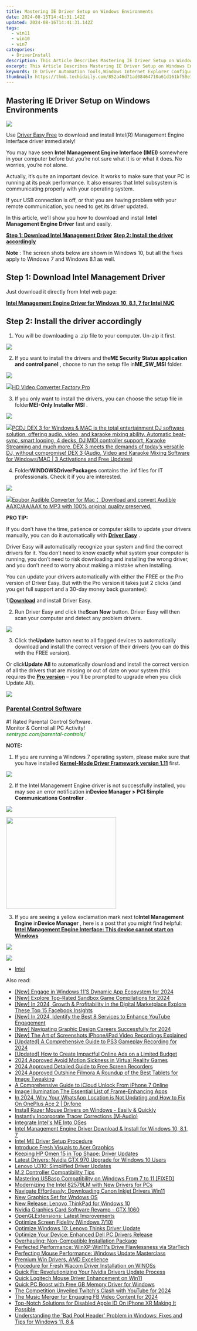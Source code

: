 ```yaml
---
title: Mastering IE Driver Setup on Windows Environments
date: 2024-08-15T14:41:31.142Z
updated: 2024-08-16T14:41:31.142Z
tags:
  - win11
  - win10
  - win7
categories:
  - DriverInstall
description: This Article Describes Mastering IE Driver Setup on Windows Environments
excerpt: This Article Describes Mastering IE Driver Setup on Windows Environments
keywords: IE Driver Automation Tools,Windows Internet Explorer Configuration Guide,IE Setup Scripting for Windows Devices,Integrated Development Environment (IDE) and Internet Explorer Automation,Optimizing Windows Environments for Web Testing Using IE,Browser Emulation Techniques with IE Driver,IE Automation in Windows Application Development
thumbnail: https://thmb.techidaily.com/852a46d71ad08464710a61d161bf50e16562d6afe64893bd392e2b875addd5c7.jpg
---
```


## Mastering IE Driver Setup on Windows Environments

![](https://images.drivereasy.com/wp-content/uploads/2017/09/img_59b7a4f7da7c0.jpg)

 Use [Driver Easy Free](https://tools.techidaily.com/drivereasy/download/) to download and install Intel(R) Management Engine Interface driver immediately!

 You may have seen **Intel Management Engine Interface (IMEI)**  somewhere in your computer before but you’re not sure what it is or what it does. No worries, you’re not alone.

 Actually, it’s quite an important device. It works to make sure that your PC is running at its peak performance. It also ensures that Intel subsystem is communicating properly with your operating system.

 If your USB connection is off, or that you are having problem with your remote communication, you need to get its driver updated.

 In this article, we’ll show you how to download and install **Intel Management Engine Driver**  fast and easily.
  
**[Step 1: Download Intel Management Driver](#1)**
**[Step 2: Install the driver accordingly](#2)**

**Note** : The screen shots below are shown in Windows 10, but all the fixes apply to Windows 7 and Windows 8.1 as well.

## **Step 1: Download Intel Management Driver**

 Just download it directly from Intel web page:

**[Intel Management Engine Driver for WIndows 10, 8.1, 7 for Intel NUC](https://downloadmirror.intel.com/26135/eng/ME%5FConsumer%5FWin8.1%5F10%5F11.0.6.1194.zip)**

## **Step 2: Install the driver accordingly**

 1) You will be downloading a .zip file to your computer. Un-zip it first.  
  
![](https://images.drivereasy.com/wp-content/uploads/2017/02/img_58a3ca2e76e79.png)
  
 2) If you want to install the drivers and the**ME Security Status application and control panel** , choose to run the setup file in**ME\_SW\_MSI** folder.  
  
![](https://images.drivereasy.com/wp-content/uploads/2017/02/img_58a3cba0066eb.png)
<!-- affiliate ads begin -->
<a href="https://secure.2checkout.com/order/checkout.php?PRODS=4537546&QTY=1&AFFILIATE=108875&CART=1"><img src="https://secure.avangate.com/images/merchant/4b0a0290ad7df100b77e86839989a75e/products/7_copy_2_2_hdpro.png" border="0">HD Video Converter Factory Pro</a>
<!-- affiliate ads end -->
  
 3) If you only want to install the drivers, you can choose the setup file in folder**MEI-Only Installer MSI** .
  
![](https://images.drivereasy.com/wp-content/uploads/2017/02/img_58a3ccff509cb.png)
<!-- affiliate ads begin -->
<a href="https://shop.pcdj.com/order/checkout.php?PRODS=4698824&QTY=1&AFFILIATE=108875&CART=1"> <img src="https://secure.avangate.com/images/merchant/47f4b6321e9fd8e8f7326a6adc1a7c1e/products/dex3pro-screenshot-homepage.png" border="0">PCDJ DEX 3 for Windows & MAC is the total entertainment DJ software solution, offering audio, video, and karaoke mixing ability. Automatic beat-sync, smart looping, 4 decks, DJ MIDI controller support, Karaoke Streaming and much more. 
DEX 3 meets the demands of today’s versatile DJ, without compromise! 
DEX 3 (Audio, Video and Karaoke Mixing Software for Windows/MAC | 3 Activations and Free Updates)</a>
<!-- affiliate ads end -->
  
 4) Folder**WINDOWSDriverPackages** contains the .inf files for IT professionals. Check it if you are interested.  
  
![](https://images.drivereasy.com/wp-content/uploads/2017/02/img_58a3cd9324cad.png)
<!-- affiliate ads begin -->
<a href="https://secure.2checkout.com/order/checkout.php?PRODS=4713565&QTY=1&AFFILIATE=108875&CART=1"><img src="https://www.epubor.com/images/uppic/audible-converter-interface.png" border="0">Epubor Audible Converter for Mac： Download and convert Audible AAXC/AA/AAX to MP3 with 100% original quality preserved.</a>
<!-- affiliate ads end -->

**PRO TIP:**

 If you don’t have the time, patience or computer skills to update your drivers manually, you can do it automatically with [**Driver Easy**](https://tools.techidaily.com/drivereasy/download/) .

 Driver Easy will automatically recognize your system and find the correct drivers for it. You don’t need to know exactly what system your computer is running, you don’t need to risk downloading and installing the wrong driver, and you don’t need to worry about making a mistake when installing.

 You can update your drivers automatically with either the FREE or the Pro version of Driver Easy. But with the Pro version it takes just 2 clicks (and you get full support and a 30-day money back guarantee):

 1)[**Download**](https://tools.techidaily.com/drivereasy/download/) and install Driver Easy.

 2) Run Driver Easy and click the**Scan Now** button. Driver Easy will then scan your computer and detect any problem drivers.

![](https://images.drivereasy.com/wp-content/uploads/2017/09/img_59b7b1b0f32cf.png)

 3) Click the**Update** button next to all flagged devices to automatically download and install the correct version of their drivers (you can do this with the FREE version).

 Or click**Update All** to automatically download and install the correct version of all the drivers that are missing or out of date on your system (this requires the [**Pro version**](https://tools.techidaily.com/drivereasy/download/) – you’ll be prompted to upgrade when you click Update All).

![](https://images.drivereasy.com/wp-content/uploads/2017/09/img_59b7b1d1786b4.jpg)
<!-- affiliate ads begin -->
<h3 id="200610"><a href="https://sentrypc.7eer.net/c/5597632/200610/3022">Parental Control Software</a></h3>
<span class="text-ad-content">
	#1 Rated Parental Control Software.<br/>
	Monitor & Control all PC Activity!<br/>
		<cite style="color:green">sentrypc.com/parental-controls/</cite>
	</span><img height="0" width="0" src="https://sentrypc.7eer.net/i/5597632/200610/3022" style="position:absolute;visibility:hidden;" border="0" />
<!-- affiliate ads end -->

**NOTE:**
  
 1) If you are running a Windows 7 operating system, please make sure that you have installed [**Kernel-Mode Driver Framework version 1.11**](https://www.microsoft.com/en-us/download/details.aspx?id=38423) first.  
  
![](https://images.drivereasy.com/wp-content/uploads/2017/02/img_58a3ce3cf3ba3.png)
  
 2) If the Intel Management Engine driver is not successfully installed, you may see an error notification in**Device Manager > PCI Simple Communications Controller** .
  
![](https://images.drivereasy.com/wp-content/uploads/2017/02/img_58a3cecf378b7.jpg)
<!-- affiliate ads begin -->
<a href="https://caperobbin.sjv.io/c/5597632/2006123/18460" target="_top" id="2006123"><img src="//a.impactradius-go.com/display-ad/18460-2006123" border="0" alt="" width="300" height="250"/></a><img height="0" width="0" src="https://imp.pxf.io/i/5597632/2006123/18460" style="position:absolute;visibility:hidden;" border="0" />
<!-- affiliate ads end -->
  
 3) If you are seeing a yellow exclamation mark next to**Intel Management Engine** in**Device Manager** , here is a post that you might find helpful:
[**Intel Management Engine Interface: This device cannot start on Windows**](https://tools.techidaily.com/drivereasy/download/)
  
![](https://images.drivereasy.com/wp-content/uploads/2016/11/intel-r-management-engine-interface-imei.jpg)
<!-- affiliate ads begin -->
<a href="https://secure.2checkout.com/order/checkout.php?PRODS=32667153&QTY=1&AFFILIATE=108875&CART=1"><img src="https://www.coolmuster.com/uploads/image/20201228/feature02.png" border="0"></a>
<!-- affiliate ads end -->

* [Intel](https://tools.techidaily.com/drivereasy/download/)

<ins class="adsbygoogle"
     style="display:block"
     data-ad-format="autorelaxed"
     data-ad-client="ca-pub-7571918770474297"
     data-ad-slot="1223367746"></ins>



<ins class="adsbygoogle"
     style="display:block"
     data-ad-client="ca-pub-7571918770474297"
     data-ad-slot="8358498916"
     data-ad-format="auto"
     data-full-width-responsive="true"></ins>





<span class="atpl-alsoreadstyle">Also read:</span>
<div><ul>
<li><a href="https://fox-helps.techidaily.com/new-engage-in-windows-11s-dynamic-app-ecosystem-for-2024/"><u>[New] Engage in Windows 11'S Dynamic App Ecosystem for 2024</u></a></li>
<li><a href="https://screen-activity-recording.techidaily.com/new-explore-top-rated-sandbox-game-compilations-for-2024/"><u>[New] Explore  Top-Rated Sandbox Game Compilations for 2024</u></a></li>
<li><a href="https://facebook-videos.techidaily.com/new-in-2024-growth-and-profitability-in-the-digital-marketplace-explore-these-top-15-facebook-insights/"><u>[New] In 2024, Growth & Profitability in the Digital Marketplace  Explore These Top 15 Facebook Insights</u></a></li>
<li><a href="https://youtube-sure.techidaily.com/n-2024-identify-the-best-8-services-to-enhance-youtube-engagement/"><u>[New] In 2024, Identify the Best 8 Services to Enhance YouTube Engagement</u></a></li>
<li><a href="https://fox-hovers.techidaily.com/new-navigating-graphic-design-careers-successfully-for-2024/"><u>[New] Navigating Graphic Design Careers Successfully for 2024</u></a></li>
<li><a href="https://facebook-video-share.techidaily.com/new-the-art-of-screenshots-iphoneipad-video-recordings-explained/"><u>[New] The Art of Screenshots  IPhone/iPad Video Recordings Explained</u></a></li>
<li><a href="https://screen-activity-recording.techidaily.com/updated-a-comprehensive-guide-to-ps3-gameplay-recording-for-2024/"><u>[Updated] A Comprehensive Guide to PS3 Gameplay Recording for 2024</u></a></li>
<li><a href="https://facebook-video-share.techidaily.com/updated-how-to-create-impactful-online-ads-on-a-limited-budget/"><u>[Updated] How to Create Impactful Online Ads on a Limited Budget</u></a></li>
<li><a href="https://article-posts.techidaily.com/2024-approved-avoid-motion-sickness-in-virtual-reality-games/"><u>2024 Approved  Avoid Motion Sickness in Virtual Reality Games</u></a></li>
<li><a href="https://desktop-recording.techidaily.com/2024-approved-detailed-guide-to-free-screen-recorders/"><u>2024 Approved  Detailed Guide to Free Screen Recorders</u></a></li>
<li><a href="https://fox-blue.techidaily.com/2024-approved-outshine-filmora-a-roundup-of-the-best-tablets-for-image-tweaking/"><u>2024 Approved  Outshine Filmora  A Roundup of the Best Tablets for Image Tweaking</u></a></li>
<li><a href="https://activate-lock.techidaily.com/a-comprehensive-guide-to-icloud-unlock-from-iphone-7-online-by-drfone-ios/"><u>A Comprehensive Guide to iCloud Unlock From iPhone 7 Online</u></a></li>
<li><a href="https://extra-hints.techidaily.com/image-illumination-the-essential-list-of-frame-enhancing-apps/"><u>Image Illumination  The Essential List of Frame-Enhancing Apps</u></a></li>
<li><a href="https://location-social.techidaily.com/in-2024-why-your-whatsapp-location-is-not-updating-and-how-to-fix-on-oneplus-ace-2-drfone-by-drfone-virtual-android/"><u>In 2024, Why Your WhatsApp Location is Not Updating and How to Fix On OnePlus Ace 2 | Dr.fone</u></a></li>
<li><a href="https://driver-install.techidaily.com/install-razer-mouse-drivers-on-windows-easily-and-quickly/"><u>Install Razer Mouse Drivers on Windows - Easily & Quickly</u></a></li>
<li><a href="https://driver-install.techidaily.com/instantly-incorporate-tracer-corrections-m-audio/"><u>Instantly Incorporate Tracer Corrections (M-Audio)</u></a></li>
<li><a href="https://driver-install.techidaily.com/integrate-intels-me-into-oses/"><u>Integrate Intel's ME Into OSes</u></a></li>
<li><a href="https://driver-install.techidaily.com/intel-management-engine-driver-download-and-install-for-windows-10-81-7/"><u>Intel Management Engine Driver Download & Install for Windows 10, 8.1, 7</u></a></li>
<li><a href="https://driver-install.techidaily.com/intel-me-driver-setup-procedure/"><u>Intel ME Driver Setup Procedure</u></a></li>
<li><a href="https://driver-install.techidaily.com/introduce-fresh-visuals-to-acer-graphics/"><u>Introduce Fresh Visuals to Acer Graphics</u></a></li>
<li><a href="https://driver-install.techidaily.com/keeping-hp-omen-15-in-top-shape-driver-updates/"><u>Keeping HP Omen 15 in Top Shape: Driver Updates</u></a></li>
<li><a href="https://driver-install.techidaily.com/latest-drivers-nvidia-gtx-970-upgrade-for-windows-10-users/"><u>Latest Drivers: Nvidia GTX 970 Upgrade for Windows 10 Users</u></a></li>
<li><a href="https://driver-install.techidaily.com/lenovo-u310-simplified-driver-updates/"><u>Lenovo U310: Simplified Driver Updates</u></a></li>
<li><a href="https://driver-install.techidaily.com/m2-controller-compatibility-tips/"><u>M.2 Controller Compatibility Tips</u></a></li>
<li><a href="https://driver-install.techidaily.com/mastering-usbasp-compatibility-on-windows-from-7-to-11-fixed/"><u>Mastering USBasp Compatibility on Windows From 7 to 11 [FIXED]</u></a></li>
<li><a href="https://driver-install.techidaily.com/modernizing-the-intel-82579lm-with-new-drivers-for-pcs/"><u>Modernizing the Intel 82579LM with New Drivers for PCs</u></a></li>
<li><a href="https://driver-install.techidaily.com/navigate-effortlessly-downloading-canon-inkjet-drivers-win11/"><u>Navigate Effortlessly: Downloading Canon Inkjet Drivers Win11</u></a></li>
<li><a href="https://driver-install.techidaily.com/new-graphics-set-for-wndows-os/"><u>New Graphics Set for Wndows OS</u></a></li>
<li><a href="https://driver-install.techidaily.com/new-release-lenovo-thinkpad-for-windows-10/"><u>New Release: Lenovo ThinkPad for Windows 10</u></a></li>
<li><a href="https://driver-install.techidaily.com/nvidia-graphics-card-software-revamp-gtx-1060/"><u>Nvidia Graphics Card Software Revamp - GTX 1060</u></a></li>
<li><a href="https://driver-install.techidaily.com/openglextensions-latest-improvements/"><u>OpenGLExtensions: Latest Improvements</u></a></li>
<li><a href="https://driver-install.techidaily.com/optimize-screen-fidelity-windows-710/"><u>Optimize Screen Fidelity (Windows 7/10)</u></a></li>
<li><a href="https://driver-install.techidaily.com/optimize-windows-10-lenovo-thinks-driver-update/"><u>Optimize Windows 10: Lenovo Thinks Driver Update</u></a></li>
<li><a href="https://driver-install.techidaily.com/optimize-your-device-enhanced-dell-pc-drivers-release/"><u>Optimize Your Device: Enhanced Dell PC Drivers Release</u></a></li>
<li><a href="https://driver-install.techidaily.com/overhauling-non-compatible-installation-package/"><u>Overhauling: Non-Compatible Installation Package</u></a></li>
<li><a href="https://driver-install.techidaily.com/perfected-performance-winxp-win11s-drive-flawlessness-via-startech/"><u>Perfected Performance: WinXP-Win11's Drive Flawlessness via StarTech</u></a></li>
<li><a href="https://driver-install.techidaily.com/perfecting-mouse-performance-windows-update-masterclass/"><u>Perfecting Mouse Performance: Windows Update Masterclass</u></a></li>
<li><a href="https://driver-install.techidaily.com/premium-win-drivers-amd-excellence/"><u>Premium Win Drivers, AMD Excellence</u></a></li>
<li><a href="https://driver-install.techidaily.com/procedure-for-fresh-wacom-driver-installation-on-winoss/"><u>Procedure for Fresh Wacom Driver Installation on WINOSs</u></a></li>
<li><a href="https://driver-install.techidaily.com/quick-fix-revolutionizing-your-nvidia-drivers-update-process/"><u>Quick Fix: Revolutionizing Your Nvidia Drivers Update Process</u></a></li>
<li><a href="https://driver-install.techidaily.com/quick-logitech-mouse-driver-enhancement-on-win11/"><u>Quick Logitech Mouse Driver Enhancement on Win11</u></a></li>
<li><a href="https://driver-install.techidaily.com/quick-pc-boost-with-free-gb-memory-driver-for-windows/"><u>Quick PC Boost with Free GB Memory Driver for Windows</u></a></li>
<li><a href="https://some-guidance.techidaily.com/the-competition-unveiled-twitchs-clash-with-youtube-for-2024/"><u>The Competition Unveiled  Twitch's Clash with YouTube for 2024</u></a></li>
<li><a href="https://facebook-video-files.techidaily.com/the-music-merger-for-engaging-fb-video-content-for-2024/"><u>The Music Merger for Engaging FB Video Content for 2024</u></a></li>
<li><a href="https://apple-account.techidaily.com/top-notch-solutions-for-disabled-apple-id-on-iphone-xr-making-it-possible-by-drfone-ios/"><u>Top-Notch Solutions for Disabled Apple ID On iPhone XR Making It Possible</u></a></li>
<li><a href="https://blue-screen-error.techidaily.com/understanding-the-bad-pool-header-problem-in-windows-fixes-and-tips-for-windows-11-8-and/"><u>Understanding the 'Bad Pool Header' Problem in Windows: Fixes and Tips for Windows 11, 8 &</u></a></li>
</ul></div>
